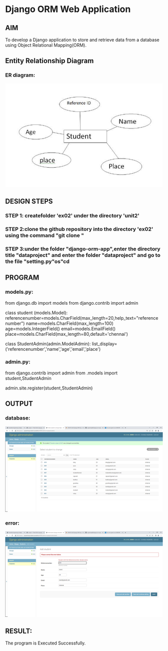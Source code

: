 # Django ORM Web Application

## AIM
To develop a Django application to store and retrieve data from a database using Object Relational Mapping(ORM).

## Entity Relationship Diagram

### ER diagram:

![ERdiagram](ERdiagram.jpg)

## DESIGN STEPS

### STEP 1: createfolder 'ex02' under the directory 'unit2'

### STEP 2:clone the github repository into the directory 'ex02' using the command "git clone <url>"

### STEP 3:under the folder "django-orm-app",enter the directory title "dataproject" and enter the folder "dataproject" and go to the file "setting.py"os"cd


## PROGRAM

### models.py:
from django.db import models
from django.contrib import admin

class student (models.Model):
    referencenumber=models.CharField(max_length=20,help_text="reference number")
    name=models.CharField(max_length=100)
    age=models.IntegerField()
    email=models.EmailField()
    place=models.CharField(max_length=80,default='chennai')

class StudentAdmin(admin.ModelAdmin):
    list_display=('referencenumber','name','age','email','place')

### admin.py:
from django.contrib import admin
from .models import student,StudentAdmin

admin.site.register(student,StudentAdmin)    

## OUTPUT

### database:
![database](database.png)

### error:
![error](error.png)

## RESULT:
The program is Executed Successfully.
